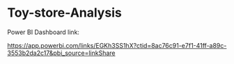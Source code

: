 # Toy-store-Analysis
Power BI Dashboard link: 

https://app.powerbi.com/links/EGKh3SS1hX?ctid=8ac76c91-e7f1-41ff-a89c-3553b2da2c17&pbi_source=linkShare